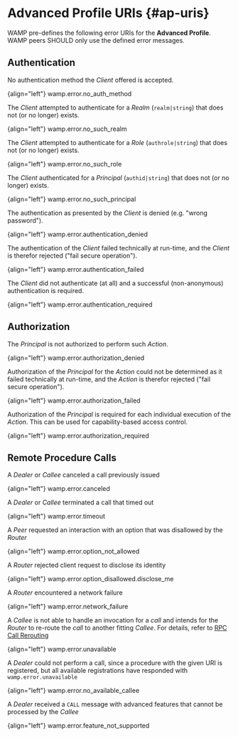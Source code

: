 # Advanced Profile URIs {#ap-uris}

WAMP pre-defines the following error URIs for the **Advanced Profile**. WAMP peers SHOULD only use the defined error messages.

## Authentication

No authentication method the *Client* offered is accepted.

{align="left"}
        wamp.error.no_auth_method

The *Client* attempted to authenticate for a *Realm* (`realm|string`) that does not (or no longer) exists.

{align="left"}
        wamp.error.no_such_realm

The *Client* attempted to authenticate for a *Role* (`authrole|string`) that does not (or no longer) exists.

{align="left"}
        wamp.error.no_such_role

The *Client* authenticated for a *Principal* (`authid|string`) that does not (or no longer) exists.

{align="left"}
        wamp.error.no_such_principal

The authentication as presented by the *Client* is denied (e.g. "wrong password").

{align="left"}
        wamp.error.authentication_denied

The authentication of the *Client* failed technically at run-time, and the *Client* is therefor rejected ("fail secure operation").

{align="left"}
        wamp.error.authentication_failed

The *Client* did not authenticate (at all) and a successful (non-anonymous) authentication is required.

{align="left"}
        wamp.error.authentication_required

## Authorization

The *Principal* is not authorized to perform such *Action*.

{align="left"}
        wamp.error.authorization_denied

Authorization of the *Principal* for the *Action* could not be determined as it failed technically at run-time, and the *Action* is therefor rejected ("fail secure operation").

{align="left"}
        wamp.error.authorization_failed

Authorization of the *Principal* is required for each individual execution of the *Action*. This can be used for capability-based access control.

{align="left"}
        wamp.error.authorization_required

## Remote Procedure Calls

A *Dealer* or *Callee* canceled a call previously issued

{align="left"}
        wamp.error.canceled

A *Dealer* or *Callee* terminated a call that timed out

{align="left"}
        wamp.error.timeout

A *Peer* requested an interaction with an option that was disallowed by the *Router*

{align="left"}
        wamp.error.option_not_allowed

A *Router* rejected client request to disclose its identity

{align="left"}
        wamp.error.option_disallowed.disclose_me

A *Router* encountered a network failure

{align="left"}
        wamp.error.network_failure

A *Callee* is not able to handle an invocation for a *call* and intends for the *Router* to re-route the *call* to another fitting *Callee*. For details, refer to [RPC Call Rerouting](ap_rpc_call_rerouting.md)

{align="left"}
        wamp.error.unavailable

A *Dealer* could not perform a call, since a procedure with the given URI is registered, but all available registrations have responded with `wamp.error.unavailable`

{align="left"}
        wamp.error.no_available_callee

A *Dealer* received a `CALL` message with advanced features that cannot be processed by the *Callee*

{align="left"}
        wamp.error.feature_not_supported

